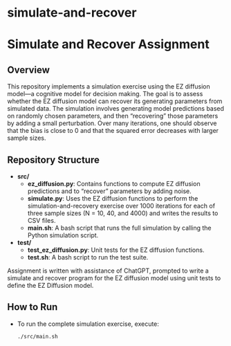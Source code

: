 # simulate-and-recover

# Simulate and Recover Assignment

## Overview
This repository implements a simulation exercise using the EZ diffusion model—a cognitive model for decision making. The goal is to assess whether the EZ diffusion model can recover its generating parameters from simulated data. The simulation involves generating model predictions based on randomly chosen parameters, and then “recovering” those parameters by adding a small perturbation. Over many iterations, one should observe that the bias is close to 0 and that the squared error decreases with larger sample sizes.

## Repository Structure
- **src/**  
  - **ez_diffusion.py**: Contains functions to compute EZ diffusion predictions and to “recover” parameters by adding noise.
  - **simulate.py**: Uses the EZ diffusion functions to perform the simulation-and-recovery exercise over 1000 iterations for each of three sample sizes (N = 10, 40, and 4000) and writes the results to CSV files.
  - **main.sh**: A bash script that runs the full simulation by calling the Python simulation script.
- **test/**  
  - **test_ez_diffusion.py**: Unit tests for the EZ diffusion functions.
  - **test.sh**: A bash script to run the test suite.

Assignment is written with assistance of ChatGPT, prompted to write a simulate and recover program for the EZ diffusion model using unit tests to define the EZ Diffusion model. 

## How to Run
- To run the complete simulation exercise, execute:
  ```bash
  ./src/main.sh
